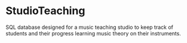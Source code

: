 # StudioTeaching
SQL database designed for a music teaching studio to keep track of students and their progress learning music theory on their instruments.
